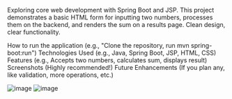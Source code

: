 Exploring core web development with Spring Boot and JSP. This project demonstrates a basic HTML form for inputting two numbers, processes them on the backend, and renders the sum on a results page. Clean design, clear functionality.



How to run the application (e.g., "Clone the repository, run mvn spring-boot:run")
Technologies Used (e.g., Java, Spring Boot, JSP, HTML, CSS)
Features (e.g., Accepts two numbers, calculates sum, displays result)
Screenshots (Highly recommended!)
Future Enhancements (If you plan any, like validation, more operations, etc.)

![image](https://github.com/user-attachments/assets/52e3e731-95d9-44fb-a020-cd2f866872ab)
![image](https://github.com/user-attachments/assets/c7d302cf-ebb2-44a5-9a0b-cd300bdc926e)

